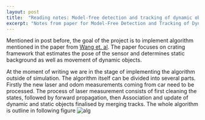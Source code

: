 ```yaml
---
layout: post
title:  "Reading notes: Model-free detection and tracking of dynamic objects with 2D lidar, Wang et al."
excerpt: "Notes from paper for Model-Free Detection and Tracking of Dynamic Objects with 2D LiDAR by Dominic Zeng Wang, Ingmar Posner and Paul Newman."
---
```


Mentioned in post before, the goal of the project is to implement algorithm mentioned in the paper from [Wang et. al](https://www.robots.ox.ac.uk/~mobile/Papers/2015IJRR_wang.pdf). The paper focuses on crating framework that estimates the pose of the sensor and determines static background as well as movement of dynamic objects.

 At the moment of writing we are in the stage of implementing the algorithm outside of simulation. The algorithm itself can be divided into several parts. Firstly the new laser and odom measurements coming from car need to be processed. The process of laser measurement consists of first cleaning the states, followed by forward propagation, then Association and update of dynamic and static objects finalised by merging tracks. The whole algorithm is outline in following figure ![alg](/assets/wangetalalg.png)

